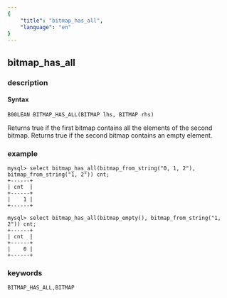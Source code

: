 ```yaml
---
{
    "title": "bitmap_has_all",
    "language": "en"
}
---
```


<!-- 
Licensed to the Apache Software Foundation (ASF) under one
or more contributor license agreements.  See the NOTICE file
distributed with this work for additional information
regarding copyright ownership.  The ASF licenses this file
to you under the Apache License, Version 2.0 (the
"License"); you may not use this file except in compliance
with the License.  You may obtain a copy of the License at

  http://www.apache.org/licenses/LICENSE-2.0

Unless required by applicable law or agreed to in writing,
software distributed under the License is distributed on an
"AS IS" BASIS, WITHOUT WARRANTIES OR CONDITIONS OF ANY
KIND, either express or implied.  See the License for the
specific language governing permissions and limitations
under the License.
-->

## bitmap_has_all
### description
#### Syntax

`B00LEAN BITMAP_HAS_ALL(BITMAP lhs, BITMAP rhs)`

Returns true if the first bitmap contains all the elements of the second bitmap.
Returns true if the second bitmap contains an empty element.

### example

```
mysql> select bitmap_has_all(bitmap_from_string("0, 1, 2"), bitmap_from_string("1, 2")) cnt;
+------+
| cnt  |
+------+
|    1 |
+------+

mysql> select bitmap_has_all(bitmap_empty(), bitmap_from_string("1, 2")) cnt;
+------+
| cnt  |
+------+
|    0 |
+------+
```

### keywords

    BITMAP_HAS_ALL,BITMAP
